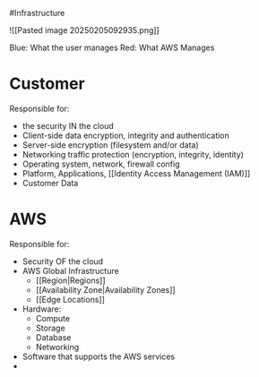 #Infrastructure 

![[Pasted image 20250205092935.png]]

Blue: What the user manages
Red: What AWS Manages

# Customer
Responsible for:
- the security IN the cloud
- Client-side data encryption, integrity and authentication
- Server-side encryption (filesystem and/or data)
- Networking traffic protection (encryption, integrity, identity)
- Operating system, network, firewall config
- Platform, Applications, [[Identity Access Management (IAM)]]
- Customer Data

# AWS
Responsible for:
- Security OF the cloud
- AWS Global Infrastructure
	- [[Region|Regions]]
	- [[Availability Zone|Availability Zones]]
	- [[Edge Locations]]
- Hardware:
	- Compute
	- Storage
	- Database
	- Networking
- Software that supports the AWS services
- 